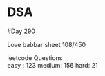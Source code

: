 # DSA

#Day 290

Love babbar sheet
    108/450
    
leetcode Questions   
easy : 123
medium: 156
hard: 21


